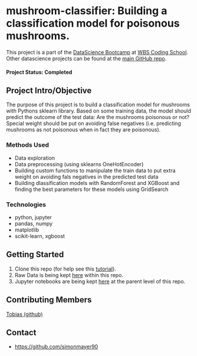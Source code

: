 # mushroom-classifier: Building a classification model for poisonous mushrooms.
This project is a part of the [DataScience Bootcamp](https://www.wbscodingschool.com/data-science-bootcamp/) at [WBS Coding School](https://www.wbscodingschool.com/).  Other datascience projects can be found at the [main GitHub repo](https://github.com/simonmayer90).

#### Project Status: Completed

## Project Intro/Objective
The purpose of this project is to build a classification model for mushrooms with Pythons sklearn library. 
Based on some training data, the model should predict the outcome of the test data: Are the mushrooms poisonous or not?
Special weight should be put on avoiding false negatives (i.e. predicting mushrooms as not poisonous when in fact they are poisonous).

### Methods Used
* Data exploration
* Data preprocessing (using sklearns OneHotEncoder)
* Building custom functions to manipulate the train data to put extra weight on avoiding fals negatives in the predicted test data
* Building dlassification models with RandomForest and XGBoost and finding the best parameters for these models using GridSearch

### Technologies
* python, jupyter
* pandas, numpy
* matplotlib
* scikit-learn, xgboost

## Getting Started

1. Clone this repo (for help see this [tutorial](https://help.github.com/articles/cloning-a-repository/)).
2. Raw Data is being kept [here](https://github.com/simonmayer90/python-machine-learning-mushroom-classification/tree/main/data) within this repo. 
3. Jupyter notebooks are being kept [here](https://github.com/simonmayer90/python-machine-learning-mushroom-classification) at the parent level of this repo.

## Contributing Members  
[Tobias (github)](https://github.com/tobiasaurer)

## Contact
* https://github.com/simonmayer90
